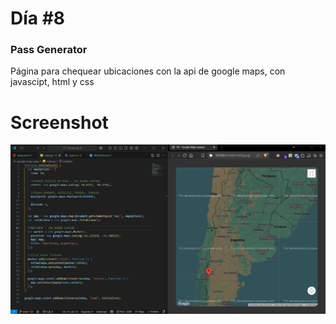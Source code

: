 # Día #8

### Pass Generator

Página para chequear ubicaciones con la api de google maps, con javascipt, html y css

# Screenshot

![screenshot](screenshot.png)

